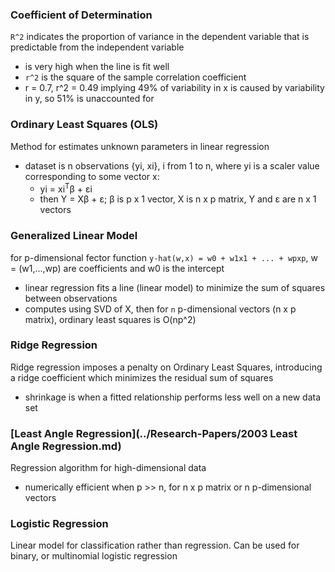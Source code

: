 ### Coefficient of Determination
`R^2` indicates the proportion of variance in the dependent variable that is predictable from the independent variable
- is very high when the line is fit well
- `r^2` is the square of the sample correlation coefficient
- r = 0.7, r^2 = 0.49 implying 49% of variability in x is caused by variability in y, so 51% is unaccounted for

### Ordinary Least Squares (OLS)
Method for estimates unknown parameters in linear regression
- dataset is n observations {yi, xi}, i from 1 to n, where yi is a scaler value corresponding to some vector x: 
  - yi = xi<sup>T</sup>&beta; + &epsilon;i
  - then Y = X&beta; + &epsilon;; &beta; is p x 1 vector, X is n x p matrix, Y and &epsilon; are n x 1 vectors
  
### Generalized Linear Model
for p-dimensional fector function `y-hat(w,x) = w0 + w1x1 + ... + wpxp`, w = (w1,...,wp) are coefficients and w0 is the intercept
- linear regression fits a line (linear model) to minimize the sum of squares between observations
- computes using SVD of X, then for `n` p-dimensional vectors (n x p matrix), ordinary least squares is O(np^2)

### Ridge Regression
Ridge regression imposes a penalty on Ordinary Least Squares, introducing a ridge coefficient which minimizes the residual sum of squares
- shrinkage is when a fitted relationship performs less well on a new data set 

### [Least Angle Regression](../Research-Papers/2003 Least Angle Regression.md)
Regression algorithm for high-dimensional data
- numerically efficient when p >> n, for n x p matrix or n p-dimensional vectors

### Logistic Regression
Linear model for classification rather than regression. Can be used for binary, or multinomial logistic regression
